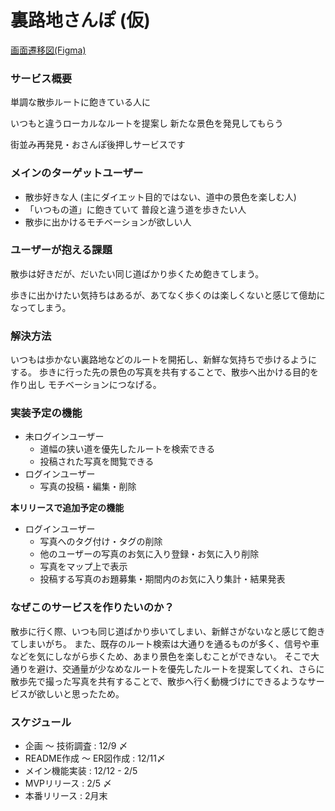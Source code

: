 # 裏路地さんぽ (仮) 

[画面遷移図(Figma)](https://www.figma.com/file/dhCur9Hn4aIpUGk4gqZ5SN/walk_on_alleyways?node-id=9%3A94&t=TLxhdEibM1csEdR8-0)

### サービス概要
単調な散歩ルートに飽きている人に

いつもと違うローカルなルートを提案し 新たな景色を発見してもらう

街並み再発見・おさんぽ後押しサービスです


### メインのターゲットユーザー
- 散歩好きな人 (主にダイエット目的ではない、道中の景色を楽しむ人)
- 「いつもの道」に飽きていて 普段と違う道を歩きたい人
- 散歩に出かけるモチベーションが欲しい人


### ユーザーが抱える課題
散歩は好きだが、だいたい同じ道ばかり歩くため飽きてしまう。

歩きに出かけたい気持ちはあるが、あてなく歩くのは楽しくないと感じて億劫になってしまう。


### 解決方法
いつもは歩かない裏路地などのルートを開拓し、新鮮な気持ちで歩けるようにする。
歩きに行った先の景色の写真を共有することで、散歩へ出かける目的を作り出し モチベーションにつなげる。


### 実装予定の機能
- 未ログインユーザー
    - 道幅の狭い道を優先したルートを検索できる
    - 投稿された写真を閲覧できる
- ログインユーザー
    - 写真の投稿・編集・削除


**本リリースで追加予定の機能**
- ログインユーザー
    - 写真へのタグ付け・タグの削除
    - 他のユーザーの写真のお気に入り登録・お気に入り削除
    - 写真をマップ上で表示
    - 投稿する写真のお題募集・期間内のお気に入り集計・結果発表

### なぜこのサービスを作りたいのか？
散歩に行く際、いつも同じ道ばかり歩いてしまい、新鮮さがないなと感じて飽きてしまいがち。
また、既存のルート検索は大通りを通るものが多く、信号や車などを気にしながら歩くため、あまり景色を楽しむことができない。
そこで大通りを避け、交通量が少なめなルートを優先したルートを提案してくれ、さらに散歩先で撮った写真を共有することで、散歩へ行く動機づけにできるようなサービスが欲しいと思ったため。

### スケジュール

- 企画 〜 技術調査 : 12/9 〆
- README作成 〜 ER図作成 : 12/11〆
- メイン機能実装 : 12/12 - 2/5
- MVPリリース : 2/5 〆
- 本番リリース : 2月末
